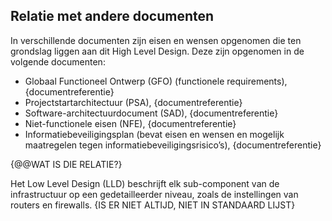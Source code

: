 ## Relatie met andere documenten

In verschillende documenten zijn eisen en wensen opgenomen die ten grondslag liggen aan dit High Level Design. Deze zijn opgenomen in de volgende documenten:

* Globaal Functioneel Ontwerp (GFO) (functionele requirements), {documentreferentie}
* Projectstartarchitectuur (PSA), {documentreferentie}
* Software-architectuurdocument (SAD), {documentreferentie}
* Niet-functionele eisen (NFE), {documentreferentie}
* Informatiebeveiligingsplan (bevat eisen en wensen en mogelijk maatregelen tegen informatiebeveiligingsrisico’s), {documentreferentie}

{@@WAT IS DIE RELATIE?}

Het Low Level Design (LLD) beschrijft elk sub-component van de infrastructuur op een gedetailleerder niveau, zoals de instellingen van routers en firewalls.
{IS ER NIET ALTIJD, NIET IN STANDAARD LIJST}
